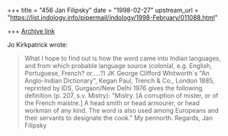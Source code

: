 +++
title = "456 Jan Filipsky"
date = "1998-02-27"
upstream_url = "https://list.indology.info/pipermail/indology/1998-February/011088.html"

+++
[Archive link](https://list.indology.info/pipermail/indology/1998-February/011088.html)

Jo Kirkpatrick wrote:
>
>What I hope to find out is how the word came into Indian languages, and
>from which probable language source (colonial, e.g. English, Portuguese,
>French? or.....?)
>JK
George Clifford Whitworth´s "An Anglo-Indian Dictionary", Kegan Paul, Trench
& Co., London 1885, reprinted by IDS, Gurgaon/New Delhi 1976 gives the
following definition (p. 207, s.v. Mistry):
"Mistry. [A corruption of mister, or of the French maistre.] A head smith or
head armourer, or head workman of any kind. The word is also used among
Europeans and their servants to designate the cook."
My pennorth. Regards,
Jan Filipsky 



